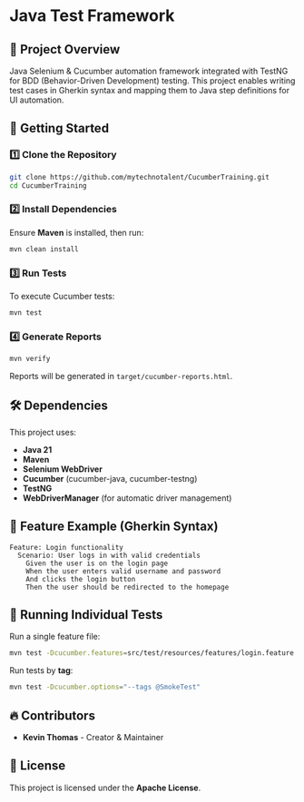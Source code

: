 # Java Test Framework

## 📌 Project Overview
Java Selenium & Cucumber automation framework integrated with TestNG for BDD (Behavior-Driven Development) testing. This project enables writing test cases in Gherkin syntax and mapping them to Java step definitions for UI automation.

## 🚀 Getting Started

### 1️⃣ Clone the Repository
```bash
git clone https://github.com/mytechnotalent/CucumberTraining.git
cd CucumberTraining
```
### 2️⃣ Install Dependencies
Ensure **Maven** is installed, then run:
```bash
mvn clean install
```
### 3️⃣ Run Tests
To execute Cucumber tests:
```bash
mvn test
```
### 4️⃣ Generate Reports
```bash
mvn verify
```
Reports will be generated in `target/cucumber-reports.html`.

## 🛠 Dependencies
This project uses:
- **Java 21**
- **Maven**
- **Selenium WebDriver**
- **Cucumber** (cucumber-java, cucumber-testng)
- **TestNG**
- **WebDriverManager** (for automatic driver management)

## 📌 Feature Example (Gherkin Syntax)
```cucumber
Feature: Login functionality
  Scenario: User logs in with valid credentials
    Given the user is on the login page
    When the user enters valid username and password
    And clicks the login button
    Then the user should be redirected to the homepage
```
## 📝 Running Individual Tests
Run a single feature file:
```bash
mvn test -Dcucumber.features=src/test/resources/features/login.feature
```
Run tests by **tag**:
```bash
mvn test -Dcucumber.options="--tags @SmokeTest"
```
## 🔥 Contributors
- **Kevin Thomas** - Creator & Maintainer

## 📜 License
This project is licensed under the **Apache License**.
